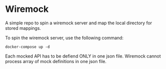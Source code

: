 # Wiremock

A simple repo to spin a wiremock server and map the local directory for stored mappings.

To spin the wiremock server, use the following command:

```
docker-compose up -d
```

Each mocked API has to be defiend ONLY in one json file. Wiremock cannot process array of mock definitions in one json file.
